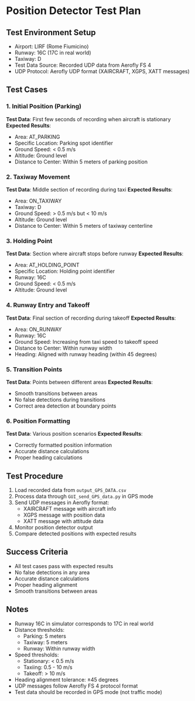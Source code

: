 # Position Detector Test Plan

## Test Environment Setup
- Airport: LIRF (Rome Fiumicino)
- Runway: 16C (17C in real world)
- Taxiway: D
- Test Data Source: Recorded UDP data from Aerofly FS 4
- UDP Protocol: Aerofly UDP format (XAIRCRAFT, XGPS, XATT messages)

## Test Cases

### 1. Initial Position (Parking)
**Test Data**: First few seconds of recording when aircraft is stationary
**Expected Results**:
- Area: AT_PARKING
- Specific Location: Parking spot identifier
- Ground Speed: < 0.5 m/s
- Altitude: Ground level
- Distance to Center: Within 5 meters of parking position

### 2. Taxiway Movement
**Test Data**: Middle section of recording during taxi
**Expected Results**:
- Area: ON_TAXIWAY
- Taxiway: D
- Ground Speed: > 0.5 m/s but < 10 m/s
- Altitude: Ground level
- Distance to Center: Within 5 meters of taxiway centerline

### 3. Holding Point
**Test Data**: Section where aircraft stops before runway
**Expected Results**:
- Area: AT_HOLDING_POINT
- Specific Location: Holding point identifier
- Runway: 16C
- Ground Speed: < 0.5 m/s
- Altitude: Ground level

### 4. Runway Entry and Takeoff
**Test Data**: Final section of recording during takeoff
**Expected Results**:
- Area: ON_RUNWAY
- Runway: 16C
- Ground Speed: Increasing from taxi speed to takeoff speed
- Distance to Center: Within runway width
- Heading: Aligned with runway heading (within 45 degrees)

### 5. Transition Points
**Test Data**: Points between different areas
**Expected Results**:
- Smooth transitions between areas
- No false detections during transitions
- Correct area detection at boundary points

### 6. Position Formatting
**Test Data**: Various position scenarios
**Expected Results**:
- Correctly formatted position information
- Accurate distance calculations
- Proper heading calculations

## Test Procedure
1. Load recorded data from `output_GPS_DATA.csv`
2. Process data through `GUI_send_GPS_data.py` in GPS mode
3. Send UDP messages in Aerofly format:
   - XAIRCRAFT message with aircraft info
   - XGPS message with position data
   - XATT message with attitude data
4. Monitor position detector output
5. Compare detected positions with expected results

## Success Criteria
- All test cases pass with expected results
- No false detections in any area
- Accurate distance calculations
- Proper heading alignment
- Smooth transitions between areas

## Notes
- Runway 16C in simulator corresponds to 17C in real world
- Distance thresholds:
  - Parking: 5 meters
  - Taxiway: 5 meters
  - Runway: Within runway width
- Speed thresholds:
  - Stationary: < 0.5 m/s
  - Taxiing: 0.5 - 10 m/s
  - Takeoff: > 10 m/s
- Heading alignment tolerance: ±45 degrees
- UDP messages follow Aerofly FS 4 protocol format
- Test data should be recorded in GPS mode (not traffic mode) 